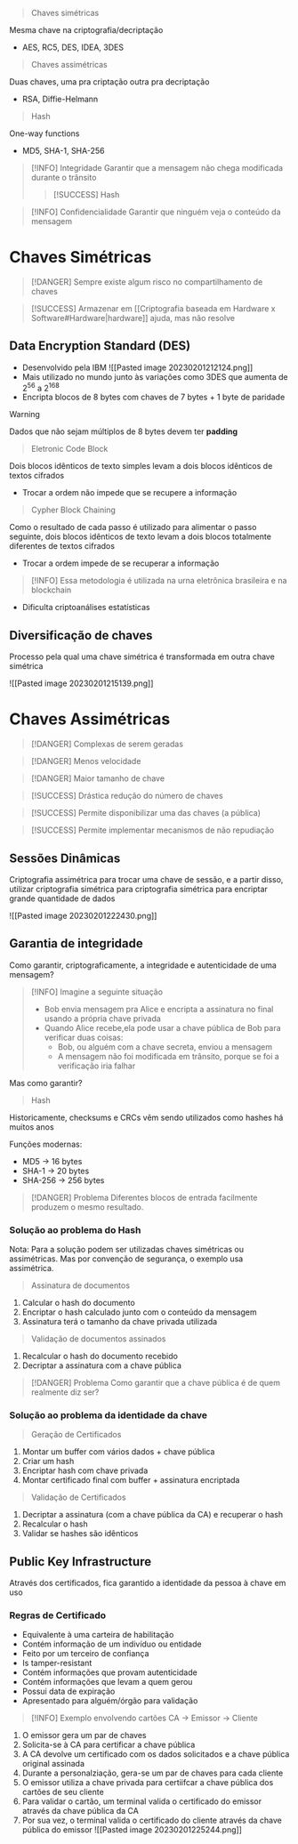 >Chaves simétricas

Mesma chave na criptografia/decriptação

- AES, RC5, DES, IDEA, 3DES

>Chaves assimétricas

Duas chaves, uma pra criptação outra pra decriptação

- RSA, Diffie-Helmann

> Hash

One-way functions

- MD5, SHA-1, SHA-256

>[!INFO] Integridade
>Garantir que a mensagem não chega modificada durante o trânsito
>>[!SUCCESS] Hash
>

>[!INFO] Confidencialidade
>Garantir que ninguém veja o conteúdo da mensagem

# Chaves Simétricas

>[!DANGER]
>Sempre existe algum risco no compartilhamento de chaves

>[!SUCCESS]
>Armazenar em [[Criptografia baseada em Hardware x Software#Hardware|hardware]] ajuda, mas não resolve

## Data Encryption Standard (DES)

- Desenvolvido pela IBM
![[Pasted image 20230201212124.png]]
- Mais utilizado no mundo junto às variações como 3DES que aumenta de 2<sup>56</sup> a 2<sup>168</sup>
- Encripta blocos de 8 bytes com chaves de 7 bytes + 1 byte de paridade

>[!WARNING]
>Dados que não sejam múltiplos de 8 bytes devem ter **padding**

> Eletronic Code Block

Dois blocos idênticos de texto simples levam a dois blocos idênticos de textos cifrados

- Trocar a ordem não impede que se recupere a informação

>Cypher Block Chaining

Como o resultado de cada passo é utilizado para alimentar o passo seguinte, dois blocos idênticos de texto levam a dois blocos totalmente diferentes de textos cifrados

- Trocar a ordem impede de se recuperar a informação

>[!INFO] 
>Essa metodologia é utilizada na urna eletrônica brasileira e na blockchain

- Dificulta criptoanálises estatísticas

## Diversificação de chaves

Processo pela qual uma chave simétrica é transformada em outra chave simétrica

![[Pasted image 20230201215139.png]]

# Chaves Assimétricas

>[!DANGER] Complexas de serem geradas

>[!DANGER] Menos velocidade

>[!DANGER] Maior tamanho de chave

>[!SUCCESS] Drástica redução do número de chaves

>[!SUCCESS] Permite disponibilizar uma das chaves (a pública)

> [!SUCCESS] Permite implementar mecanismos de não repudiação

## Sessões Dinâmicas

Criptografia assimétrica para trocar uma chave de sessão, e a partir disso, utilizar criptografia simétrica para criptografia simétrica para encriptar grande quantidade de dados

![[Pasted image 20230201222430.png]]

## Garantia de integridade

Como garantir, criptograficamente, a integridade e autenticidade de uma mensagem?

>[!INFO] Imagine a seguinte situação
>- Bob envia mensagem pra Alice e encripta a assinatura no final usando a própria chave privada
>- Quando Alice recebe,ela pode usar a chave pública de Bob para verificar duas coisas:
>	- Bob, ou alguém com a chave secreta, enviou a mensagem
>	- A mensagem não foi modificada em trânsito, porque se foi a verificação iria falhar

Mas como garantir?

>Hash

Historicamente, checksums e CRCs vêm sendo utilizados como hashes há muitos anos

Funções modernas:
- MD5 → 16 bytes
- SHA-1 → 20 bytes
- SHA-256 → 256 bytes

>[!DANGER] Problema
>Diferentes blocos de entrada facilmente produzem o mesmo resultado. 

### Solução ao problema do Hash

Nota: Para a solução podem ser utilizadas chaves simétricas ou assimétricas. Mas por convenção de segurança, o exemplo usa assimétrica.

>Assinatura de documentos

1. Calcular o hash do documento
2. Encriptar o hash calculado junto com o conteúdo da mensagem
3. Assinatura terá o tamanho da chave privada utilizada

>Validação de documentos assinados

1. Recalcular o hash do documento recebido
2. Decriptar a assinatura com a chave pública

>[!DANGER] Problema
>Como garantir que a chave pública é de quem realmente diz ser?

### Solução ao problema da identidade da chave

>Geração de Certificados

1. Montar um buffer com vários dados + chave pública
2. Criar um hash
3. Encriptar hash com chave privada
4. Montar certificado final com buffer + assinatura encriptada

>Validação de Certificados

1. Decriptar a assinatura (com a chave pública da CA) e recuperar o hash 
2. Recalcular o hash
3. Validar se hashes são idênticos

## Public Key Infrastructure

Através dos certificados, fica garantido a identidade da pessoa à chave em uso

### Regras de Certificado

-   Equivalente à uma carteira de habilitação
-   Contém informação de um indivíduo ou entidade
-   Feito por um terceiro de confiança
-   Is tamper-resistant 
-   Contém informações que provam autenticidade
-   Contém informações que levam a quem gerou 
-   Possui data de expiração
-   Apresentado para alguém/órgão para validação

>[!INFO] Exemplo envolvendo cartões
>CA → Emissor → Cliente

1. O emissor gera um par de chaves
2. Solicita-se à CA para certificar a chave pública
3. A CA devolve um certificado com os dados solicitados e a chave pública original assinada
4. Durante a personalziação, gera-se um par de chaves para cada cliente
5. O emissor utiliza a chave privada para certiifcar a chave pública dos cartões de seu cliente
6. Para validar o cartão, um terminal valida o certificado do emissor através da chave pública da CA
7. Por sua vez, o terminal valida o certificado do cliente através da chave pública do emissor
![[Pasted image 20230201225244.png]]


